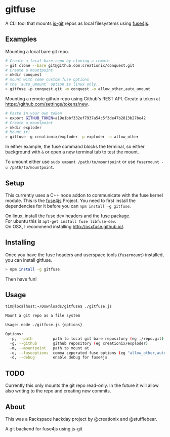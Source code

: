gitfuse
=======

A CLI tool that mounts [js-git][] repos as local filesystems using [fuse4js][].

## Examples

Mounting a local bare git repo.

```sh
# Create a local bare repo by cloning a remote
> git clone --bare git@github.com:creationix/conquest.git
# Create a mountpoint
> mkdir conquest
# mount with some custom fuse options
# the `auto_umount` option is linux only.
> gitfuse -p conquest.git -m conquest -o allow_other,auto_umount
```

Mounting a remote github repo using Github's REST API.  Create a token at <https://github.com/settings/tokens/new>.

```sh
# Paste in your own token
> export GITHUB_TOKEN=a19e1bbf332ef7937a54c5f3de47b2813b27be42
# Create a mountpoint
> mkdir exploder
# Mount it!
> gitfuse -g creationix/exploder -p exploder -o allow_other
```

In either example, the fuse command blocks the terminal, so either background with `&` or open a new terminal tab to test the mount.

To umount either use `sudo umount /path/to/mountpoint` or use `fusermount -u /path/to/mountpoint`.

## Setup

This currently uses a C++ node addon to communicate with the fuse kernel module.  This is the [fuse4js][] Project.
You need to first install the dependencies for it before you can `npm install -g gitfuse`.

On linux, install the fuse dev headers and the fuse package.  
For ubuntu this is `apt-get install fuse libfuse-dev`.  
On OSX, I recommend installing <http://osxfuse.github.io/>.

## Installing

Once you have the fuse headers and userspace tools (`fusermount`) installed, you can install gitfuse.

```sh
> npm install -g gitfuse
```

Then have fun!

## Usage

```sh
tim@localhost:~/Downloads/gitfuse$ ./gitfuse.js 

Mount a git repo as a file system

Usage: node ./gitfuse.js {options}

Options:
  -p, --path         path to local git bare repository (eg ./repo.git)                                                                                
  -g, --github       github repository (eg creationix/exploder)                                                                                       
  -m, --mountpoint   path to mount at                                                                                                                 
  -o, --fuseoptions  comma seperated fuse options (eg "allow_other,auto_unmount")                                                                     
  -d, --debug        enable debug for fuse4js                                                                                                         
```

## TODO

Currently this only mounts the git repo read-only.  In the future it will allow also writing to the repo and creating new commits.

## About

This was a Rackspace hackday project by @creationix and @stufflebear.

A git backend for fuse4js using js-git

[js-git]: https://github.com/creationix/js-git
[fuse4js]: https://github.com/bcle/fuse4js
